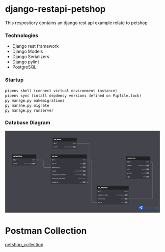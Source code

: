 # django-restapi-petshop
This respository contains an django rest api example relate to petshop

### Technologies
* Django rest framework
* Django Models
* Django Serializers
* Django pylint
* PostgreSQL

### Startup
```
pipenv shell (connect virtual environment instance)
pipenv sync (intall depdency versions defined on Pipfile.lock)
py manage.py makemigrations
py manahe.py migrate
py manage.py runserver
```

### Database Diagram
![petshop_diagram](docs/petshop_diagram.png)

# Postman Collection
[petshop_collection](docs/petshop_collection.json)